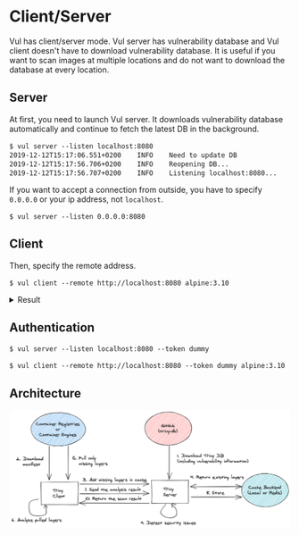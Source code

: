 # Client/Server

Vul has client/server mode. Vul server has vulnerability database and Vul client doesn't have to download vulnerability database. It is useful if you want to scan images at multiple locations and do not want to download the database at every location.

## Server
At first, you need to launch Vul server. It downloads vulnerability database automatically and continue to fetch the latest DB in the background.
```
$ vul server --listen localhost:8080
2019-12-12T15:17:06.551+0200    INFO    Need to update DB
2019-12-12T15:17:56.706+0200    INFO    Reopening DB...
2019-12-12T15:17:56.707+0200    INFO    Listening localhost:8080...
```

If you want to accept a connection from outside, you have to specify `0.0.0.0` or your ip address, not `localhost`.

```
$ vul server --listen 0.0.0.0:8080
```

## Client
Then, specify the remote address.
```
$ vul client --remote http://localhost:8080 alpine:3.10
```

<details>
<summary>Result</summary>

```
alpine:3.10 (alpine 3.10.2)
===========================
Total: 3 (UNKNOWN: 0, LOW: 1, MEDIUM: 2, HIGH: 0, CRITICAL: 0)

+---------+------------------+----------+-------------------+---------------+
| LIBRARY | VULNERABILITY ID | SEVERITY | INSTALLED VERSION | FIXED VERSION |
+---------+------------------+----------+-------------------+---------------+
| openssl | CVE-2019-1549    | MEDIUM   | 1.1.1c-r0         | 1.1.1d-r0     |
+         +------------------+          +                   +               +
|         | CVE-2019-1563    |          |                   |               |
+         +------------------+----------+                   +               +
|         | CVE-2019-1547    | LOW      |                   |               |
+---------+------------------+----------+-------------------+---------------+
```
</details>

## Authentication

```
$ vul server --listen localhost:8080 --token dummy
```

```
$ vul client --remote http://localhost:8080 --token dummy alpine:3.10
```

## Architecture

![architecture](../imgs/client-server.png)

